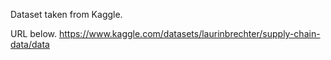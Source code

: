 Dataset taken from Kaggle.

URL below.
https://www.kaggle.com/datasets/laurinbrechter/supply-chain-data/data
